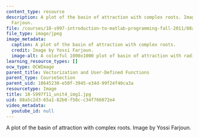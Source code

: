 ```yaml
---
content_type: resource
description: A plot of the basin of attraction with complex roots. Image by Yossi
  Farjoun.
file: /courses/18-s997-introduction-to-matlab-programming-fall-2011/88a5c2d365a182b0f58cc34f766072e4_18-S997f11_unit4_img1.jpg
file_type: image/jpeg
image_metadata:
  caption: A plot of the basin of attraction with complex roots.
  credit: Image by Yossi Farjoun.
  image-alt: A colorful 1000x1000 plot of basin of attraction with radial symmetry.
learning_resource_types: []
ocw_type: OCWImage
parent_title: Vectorization and User-Defined Functions
parent_type: CourseSection
parent_uid: 18645230-e50f-3945-e34d-99f24f40ca3a
resourcetype: Image
title: 18-S997f11_unit4_img1.jpg
uid: 88a5c2d3-65a1-82b0-f58c-c34f766072e4
video_metadata:
  youtube_id: null
---
```

A plot of the basin of attraction with complex roots. Image by Yossi Farjoun.

